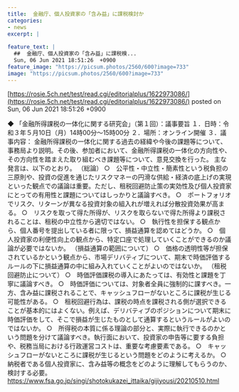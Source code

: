 ```yaml
---
title:  金融庁、個人投資家の「含み益」に課税検討か  
categories:
- news
excerpt: |
  
feature_text: |
  ##  金融庁、個人投資家の「含み益」に課税検...
  Sun, 06 Jun 2021 18:51:26  +0900
feature_image: "https://picsum.photos/2560/600?image=733"
image: "https://picsum.photos/2560/600?image=733"
---
```


[https://rosie.5ch.net/test/read.cgi/editorialplus/1622973086/](https://rosie.5ch.net/test/read.cgi/editorialplus/1622973086/)
posted on Sun, 06 Jun 2021 18:51:26  +0900

<!--more-->

◆ 「金融所得課税の一体化に関する研究会」（第１回）：議事要旨 １．日時：令和３年５月10日（月）14時00分〜15時00分 ２．場所：オンライン開催 ３．議事内容： 金融所得課税の一体化に関する過去の経緯や今後の課題等について、事務局より説明。その後、参加者において、金融所得課税の一体化の方向性や、その方向性を踏まえた取り組むべき課題等について、意見交換を行った。 主な発言は、以下のとおり。 （総論） ○　公平性・中立性・簡素性という税負担の三原則や、投資の促進を通じたリスクマネーの円滑な供給・経済の底上げの実現といった観点での議論は重要。ただし、租税回避防止策の実効性及び個人投資家にとっての有用性と課題についてはしっかりと議論すべき。 ○　ポートフォリオでリスク、リターンが異なる投資対象の組入れが増えれば分散投資効果が高まる。 ○　リスクを取って得た所得が、リスクを取らないで得た所得より課税されることは、租税の中立性から適切ではない。 ○　執行性を担保する観点から、個人番号を提出している者に限って、損益通算を認めてはどうか。 ○　個人投資家の利便性向上の観点から、特定口座で処理していくことができるのか議論が必要ではないか。 （損益通算の範囲について） ○　価格の透明性等が担保されているかという観点から、市場デリバティブについて、期末で時価評価するルールの下に損益通算の中に組み入れていくことがよいのではないか。 （租税回避防止について） ○　時価評価課税の導入にあたっては、有効性と課題を丁寧に議論すべき。 ○　時価評価については、対象者全員に強制的に課すべき。一方、含み益に課税されることで、キャッシュフローがないところに課税が生じる可能性がある。 ○　租税回避行為は、課税の時点を課税される側が選択できることが基本的にはよくない。例えば、デリバティブのポジションについて期末に時価評価をして、そこで損益が生じたものとして通算するというルールがよいのではないか。 ○　所得税の本質に係る理論の部分と、実際に執行できるのかという問題を分けて議論すべき。執行面において、投資家の申告等に要する負担や、税務当局における行政運営コストは、重要な考慮要素である。 ○　キャッシュフローがないところに課税が生じるという問題をどのように考えるか。 ○　納税者である個人投資家に、含み益等の概念をどのように理解してもらうのか、検討する必要。 https://www.fsa.go.jp/singi/shotokukazei_ittaika/gijiyousi/20210510.html
